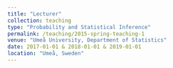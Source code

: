 ```yaml
---
title: "Lecturer"
collection: teaching
type: "Probability and Statistical Inference"
permalink: /teaching/2015-spring-teaching-1
venue: "Umeå University, Department of Statistics"
date: 2017-01-01 & 2018-01-01 & 2019-01-01
location: "Umeå, Sweden"
---
```

